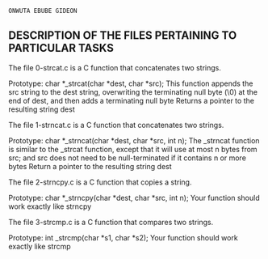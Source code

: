 ```
ONWUTA EBUBE GIDEON
```
## DESCRIPTION OF THE FILES PERTAINING TO PARTICULAR TASKS

The file 0-strcat.c is a C function that concatenates two strings.

Prototype: char *_strcat(char *dest, char *src);
This function appends the src string to the dest string, overwriting the terminating null byte (\0) at the end of dest, and then adds a terminating null byte
Returns a pointer to the resulting string dest

The file 1-strncat.c is a C function that concatenates two strings.

Prototype: char *_strncat(char *dest, char *src, int n);
The _strncat function is similar to the _strcat function, except that
it will use at most n bytes from src; and
src does not need to be null-terminated if it contains n or more bytes
Return a pointer to the resulting string dest

The file 2-strncpy.c is a C function  that copies a string.

Prototype: char *_strncpy(char *dest, char *src, int n);
Your function should work exactly like strncpy

The file 3-strcmp.c is a C function that compares two strings.

Prototype: int _strcmp(char *s1, char *s2);
Your function should work exactly like strcmp

